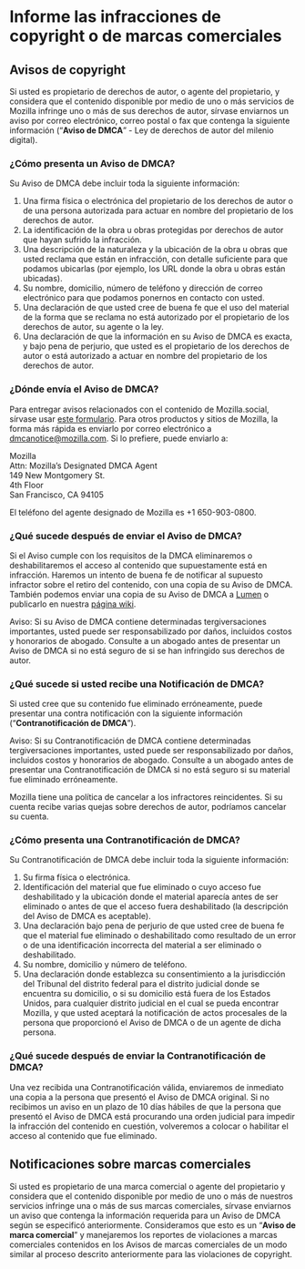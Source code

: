 ﻿# Informe las infracciones de copyright o de marcas comerciales

## Avisos de copyright

Si usted es propietario de derechos de autor, o agente del propietario, y considera que el contenido disponible por medio de uno o más servicios de Mozilla infringe uno o más de sus derechos de autor, sírvase enviarnos un aviso por correo electrónico, correo postal o fax que contenga la siguiente información (“**Aviso de DMCA**” - Ley de derechos de autor del milenio digital).

### ¿Cómo presenta un Aviso de DMCA?

Su Aviso de DMCA debe incluir toda la siguiente información:

1. Una firma física o electrónica del propietario de los derechos de autor o de una persona autorizada para actuar en nombre del propietario de los derechos de autor.
2. La identificación de la obra u obras protegidas por derechos de autor que hayan sufrido la infracción.
3. Una descripción de la naturaleza y la ubicación de la obra u obras que usted reclama que están en infracción, con detalle suficiente para que podamos ubicarlas (por ejemplo, los URL donde la obra u obras están ubicadas).
4. Su nombre, domicilio, número de teléfono y dirección de correo electrónico para que podamos ponernos en contacto con usted.
5. Una declaración de que usted cree de buena fe que el uso del material de la forma que se reclama no está autorizado por el propietario de los derechos de autor, su agente o la ley.
6. Una declaración de que la información en su Aviso de DMCA es exacta, y bajo pena de perjurio, que usted es el propietario de los derechos de autor o está autorizado a actuar en nombre del propietario de los derechos de autor.

### ¿Dónde envía el Aviso de DMCA?

Para entregar avisos relacionados con el contenido de Mozilla.social, sírvase usar [este formulario](https://reports.mozilla.social/infringement-form). Para otros productos y sitios de Mozilla, la forma más rápida es enviarlo por correo electrónico a [dmcanotice@mozilla.com](mailto:dmcanotice@mozilla.com). Si lo prefiere, puede enviarlo a:

Mozilla  
Attn: Mozilla’s Designated DMCA Agent  
149 New Montgomery St.  
4th Floor  
San Francisco, CA 94105  

El teléfono del agente designado de Mozilla es +1 650-903-0800.

### ¿Qué sucede después de enviar el Aviso de DMCA?

Si el Aviso cumple con los requisitos de la DMCA eliminaremos o deshabilitaremos el acceso al contenido que supuestamente está en infracción. Haremos un intento de buena fe de notificar al supuesto infractor sobre el retiro del contenido, con una copia de su Aviso de DMCA. También podemos enviar una copia de su Aviso de DMCA a [Lumen](https://lumendatabase.org/) o publicarlo en nuestra [página wiki](https://wiki.mozilla.org/Legal/Infringement_Notices).

Aviso: Si su Aviso de DMCA contiene determinadas tergiversaciones importantes, usted puede ser responsabilizado por daños, incluidos costos y honorarios de abogado. Consulte a un abogado antes de presentar un Aviso de DMCA si no está seguro de si se han infringido sus derechos de autor.

### ¿Qué sucede si usted recibe una Notificación de DMCA?

Si usted cree que su contenido fue eliminado erróneamente, puede presentar una contra notificación con la siguiente información (“**Contranotificación de DMCA**”).

Aviso: Si su Contranotificación de DMCA contiene determinadas tergiversaciones importantes, usted puede ser responsabilizado por daños, incluidos costos y honorarios de abogado. Consulte a un abogado antes de presentar una Contranotificación de DMCA si no está seguro si su material fue eliminado erróneamente.

Mozilla tiene una política de cancelar a los infractores reincidentes. Si su cuenta recibe varias quejas sobre derechos de autor, podríamos cancelar su cuenta.

### ¿Cómo presenta una Contranotificación de DMCA?

Su Contranotificación de DMCA debe incluir toda la siguiente información:

1. Su firma física o electrónica.
2. Identificación del material que fue eliminado o cuyo acceso fue deshabilitado y la ubicación donde el material aparecía antes de ser eliminado o antes de que el acceso fuera deshabilitado (la descripción del Aviso de DMCA es aceptable).
3. Una declaración bajo pena de perjurio de que usted cree de buena fe que el material fue eliminado o deshabilitado como resultado de un error o de una identificación incorrecta del material a ser eliminado o deshabilitado.
4. Su nombre, domicilio y número de teléfono.
5. Una declaración donde establezca su consentimiento a la jurisdicción del Tribunal del distrito federal para el distrito judicial donde se encuentra su domicilio, o si su domicilio está fuera de los Estados Unidos, para cualquier distrito judicial en el cual se pueda encontrar Mozilla, y que usted aceptará la notificación de actos procesales de la persona que proporcionó el Aviso de DMCA o de un agente de dicha persona.

### ¿Qué sucede después de enviar la Contranotificación de DMCA?

Una vez recibida una Contranotificación válida, enviaremos de inmediato una copia a la persona que presentó el Aviso de DMCA original. Si no recibimos un aviso en un plazo de 10 días hábiles de que la persona que presentó el Aviso de DMCA está procurando una orden judicial para impedir la infracción del contenido en cuestión, volveremos a colocar o  habilitar el acceso al contenido que fue eliminado.

## Notificaciones sobre marcas comerciales

Si usted es propietario de una marca comercial o agente del propietario y considera que el contenido disponible por medio de uno o más de nuestros servicios infringe una o más de sus marcas comerciales, sírvase enviarnos un aviso que contenga la información requerida para un Aviso de DMCA según se especificó anteriormente. Consideramos que esto es un “**Aviso de marca comercial**” y manejaremos los reportes de violaciones a marcas comerciales contenidos en los Avisos de marcas comerciales de un modo similar al proceso descrito anteriormente para las violaciones de copyright.
